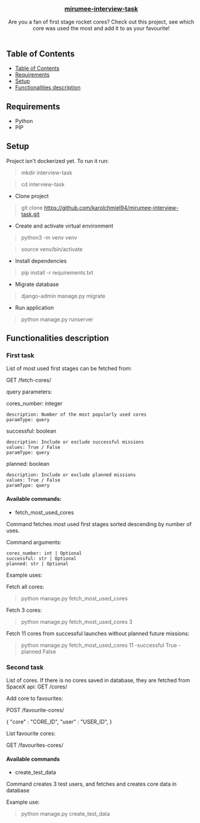 <!--
repo name: mirumee-interview-task
description: Mirumee interview task
github name:  karolchmiel94
link: https://github.com/karolchmiel94/mirumee-interview-task
logo path:
screenshot:
email: karolch94@gmail.com
-->

<!-- PROJECT LOGO -->
<br/>
<p align="center">
    <!-- <a href="https://github.com/karolchmiel94/mirumee-interview-task">
        <img src="" alt="Logo" width="80" height="80">
    </a> -->
    <h3 align="center"><a href="https://github.com/karolchmiel94/mirumee-interview-task">mirumee-interview-task</a></h3>
    <p align="center">
         Are you a fan of first stage rocket cores? Check out this project, see which core was used the most and add it to as your favourite!
        <br />
        <br />
    </p>
</p>

<!-- TABLE OF CONTENTS -->
## Table of Contents

- [Table of Contents](#table-of-contents)
- [Requirements](#requiremens)
- [Setup](#setup)
- [Functionalities description](#functionalities-description)

<!-- Requirements -->
## Requirements

- Python
- PIP


<!-- Setup -->
## Setup

Project isn't dockerized yet. To run it run:

> mkdir interview-task

> cd interview-task

- Clone project

> git clone https://github.com/karolchmiel94/mirumee-interview-task.git

- Create and activate virtual environment

> python3 -m venv venv

> source venv/bin/activate

- Install dependencies

> pip install -r requirements.txt

- Migrate database

> django-admin manage.py migrate

- Run application

> python manage.py runserver

<!-- Functionalities description -->
## Functionalities description

### First task ###

List of  most used first stages can be fetched from:

GET /fetch-cores/

query parameters:

cores_number: integer

    description: Number of the most popularly used cores
    paramType: query
successful: boolean

    description: Include or exclude successful missions
    values: True / False
    paramType: query
planned: boolean

    description: Include or exclude planned missions
    values: True / False
    paramType: query

#### Available commands: ####

- fetch_most_used_cores

Command fetches most used first stages sorted descending by number of uses.

Command arguments:

    cores_number: int | Optional
    successful: str | Optional
    planned: str | Optional

Example uses:

Fetch all cores:
> python manage.py fetch_most_used_cores

Fetch 3 cores:
> python manage.py fetch_most_used_cores 3

Fetch 11 cores from successful launches without planned future missions:
> python manage.py fetch_most_used_cores 11 -successful True -planned False

### Second task ###

List of cores. If there is no cores saved in database, they are fetched from SpaceX api:
GET /cores/

Add core to favourites:

POST /favourite-cores/

{
  "core" : "CORE_ID",
  "user" : "USER_ID",
}

List favourite cores:

GET /favourites-cores/

#### Available commands ####

- create_test_data

Command creates 3 test users, and fetches and creates core data in database

Example use:

> python manage.py create_test_data
